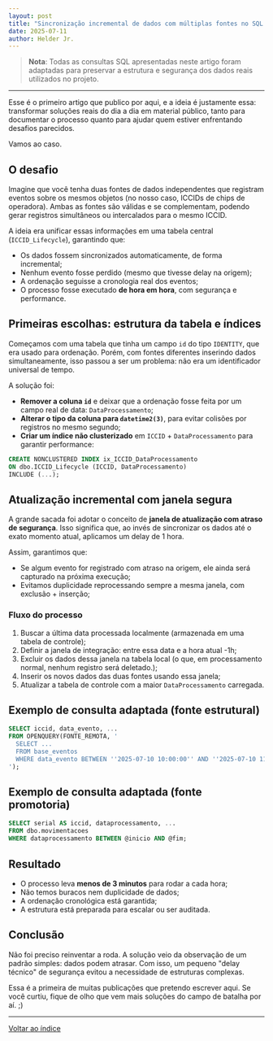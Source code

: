```yaml
---
layout: post
title: "Sincronização incremental de dados com múltiplas fontes no SQL Server"
date: 2025-07-11
author: Helder Jr.
---
```


> **Nota**: Todas as consultas SQL apresentadas neste artigo foram adaptadas para preservar a estrutura e segurança dos dados reais utilizados no projeto.

---

Esse é o primeiro artigo que publico por aqui, e a ideia é justamente essa: transformar soluções reais do dia a dia em material público, tanto para documentar o processo quanto para ajudar quem estiver enfrentando desafios parecidos.

Vamos ao caso.

## O desafio

Imagine que você tenha duas fontes de dados independentes que registram eventos sobre os mesmos objetos (no nosso caso, ICCIDs de chips de operadora). Ambas as fontes são válidas e se complementam, podendo gerar registros simultâneos ou intercalados para o mesmo ICCID.

A ideia era unificar essas informações em uma tabela central (`ICCID_Lifecycle`), garantindo que:

- Os dados fossem sincronizados automaticamente, de forma incremental;
- Nenhum evento fosse perdido (mesmo que tivesse delay na origem);
- A ordenação seguisse a cronologia real dos eventos;
- O processo fosse executado **de hora em hora**, com segurança e performance.

## Primeiras escolhas: estrutura da tabela e índices

Começamos com uma tabela que tinha um campo `id` do tipo `IDENTITY`, que era usado para ordenação. Porém, com fontes diferentes inserindo dados simultaneamente, isso passou a ser um problema: não era um identificador universal de tempo.

A solução foi:

- **Remover a coluna `id`** e deixar que a ordenação fosse feita por um campo real de data: `DataProcessamento`;
- **Alterar o tipo da coluna para `datetime2(3)`**, para evitar colisões por registros no mesmo segundo;
- **Criar um índice não clusterizado** em `ICCID` + `DataProcessamento` para garantir performance:

```sql
CREATE NONCLUSTERED INDEX ix_ICCID_DataProcessamento
ON dbo.ICCID_Lifecycle (ICCID, DataProcessamento)
INCLUDE (...);
```

## Atualização incremental com janela segura

A grande sacada foi adotar o conceito de **janela de atualização com atraso de segurança**. Isso significa que, ao invés de sincronizar os dados até o exato momento atual, aplicamos um delay de 1 hora.

Assim, garantimos que:

- Se algum evento for registrado com atraso na origem, ele ainda será capturado na próxima execução;
- Evitamos duplicidade reprocessando sempre a mesma janela, com exclusão + inserção;

### Fluxo do processo

1. Buscar a última data processada localmente (armazenada em uma tabela de controle);
2. Definir a janela de integração: entre essa data e a hora atual -1h;
3. Excluir os dados dessa janela na tabela local (o que, em processamento normal, nenhum registro será deletado.);
4. Inserir os novos dados das duas fontes usando essa janela;
5. Atualizar a tabela de controle com a maior `DataProcessamento` carregada.

## Exemplo de consulta adaptada (fonte estrutural)

```sql
SELECT iccid, data_evento, ...
FROM OPENQUERY(FONTE_REMOTA, '
  SELECT ...
  FROM base_eventos
  WHERE data_evento BETWEEN ''2025-07-10 10:00:00'' AND ''2025-07-10 11:00:00''
');
```

## Exemplo de consulta adaptada (fonte promotoria)

```sql
SELECT serial AS iccid, dataprocessamento, ...
FROM dbo.movimentacoes
WHERE dataprocessamento BETWEEN @inicio AND @fim;
```

## Resultado

- O processo leva **menos de 3 minutos** para rodar a cada hora;
- Não temos buracos nem duplicidade de dados;
- A ordenação cronológica está garantida;
- A estrutura está preparada para escalar ou ser auditada.

## Conclusão

Não foi preciso reinventar a roda. A solução veio da observação de um padrão simples: dados podem atrasar. Com isso, um pequeno "delay técnico" de segurança evitou a necessidade de estruturas complexas.

Essa é a primeira de muitas publicações que pretendo escrever aqui. Se você curtiu, fique de olho que vem mais soluções do campo de batalha por aí. ;)

---

[Voltar ao índice](/)